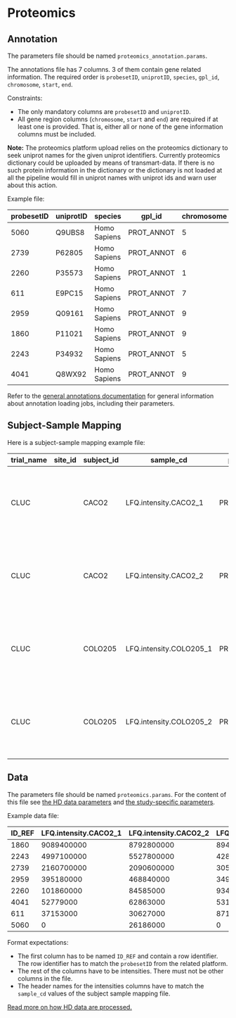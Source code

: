 Proteomics
==========

Annotation
----------

The parameters file should be named `proteomics_annotation.params`.

The annotations file has 7 columns.
3 of them contain gene related information.
The required order is `probesetID`, `uniprotID`,
`species`, `gpl_id`, `chromosome`, `start`, `end`.

Constraints:

- The only mandatory columns are `probesetID` and `uniprotID`.
- All gene region columns (`chromosome`, `start` and `end`) are required if at least one is provided. That is, either all or none of the gene information columns must be included.

**Note:** The proteomics platform upload relies on the proteomics dictionary to seek uniprot names for the given uniprot identifiers. Currently proteomics dictionary could be uploaded by means of transmart-data.
If there is no such protein information in the dictionary or the dictionary is not loaded at all the pipeline would fill in uniprot names with uniprot ids and warn user about this action.

Example file:

| probesetID | uniprotID | species      | gpl_id     | chromosome | start     | end       |
|------------|-----------|--------------|------------|------------|-----------|-----------|
| 5060       | Q9UBS8    | Homo Sapiens | PROT_ANNOT | 5          | 141348450 | 141369856 |
| 2739       | P62805    | Homo Sapiens | PROT_ANNOT | 6          | 26021906  | 26022278  |
| 2260       | P35573    | Homo Sapiens | PROT_ANNOT | 1          | 100316044 | 100389579 |
| 611        | E9PC15    | Homo Sapiens | PROT_ANNOT | 7          | 141251077 | 141354209 |
| 2959       | Q09161    | Homo Sapiens | PROT_ANNOT | 9          | 100395704 | 100436029 |
| 1860       | P11021    | Homo Sapiens | PROT_ANNOT | 9          | 127997126 | 128003666 |
| 2243       | P34932    | Homo Sapiens | PROT_ANNOT | 5          | 132387661 | 132440709 |
| 4041       | Q8WX92    | Homo Sapiens | PROT_ANNOT | 9          | 140149758 | 140168000 |


Refer to the [general annotations documentation](annotations.md) for general
information about annotation loading jobs, including their parameters.

Subject-Sample Mapping
----------------------

Here is a subject-sample mapping example file:

| trial_name | site_id | subject_id | sample_cd               | platform   | sample_type | tissue_type | time_point | cat_cd                                                                                                                   | src_cd |
|------------|---------|------------|-------------------------|------------|-------------|-------------|------------|--------------------------------------------------------------------------------------------------------------------------|--------|
| CLUC       |         | CACO2      | LFQ.intensity.CACO2_1   | PROT_ANNOT | LFQ-1       | Colon       | Week1      | Molecular profiling+High-throughput molecular profiling+Expression (protein)+LC-MS-MS+Protein level+SAMPLETYPE+MZ ratios | STD    |
| CLUC       |         | CACO2      | LFQ.intensity.CACO2_2   | PROT_ANNOT | LFQ-2       | Colon       | Week1      | Molecular profiling+High-throughput molecular profiling+Expression (protein)+LC-MS-MS+Protein level+SAMPLETYPE+MZ ratios | STD    |
| CLUC       |         | COLO205    | LFQ.intensity.COLO205_1 | PROT_ANNOT | LFQ-1       | Colon       | Week1      | Molecular profiling+High-throughput molecular profiling+Expression (protein)+LC-MS-MS+Protein level+SAMPLETYPE+MZ ratios | STD    |
| CLUC       |         | COLO205    | LFQ.intensity.COLO205_2 | PROT_ANNOT | LFQ-2       | Colon       | Week1      | Molecular profiling+High-throughput molecular profiling+Expression (protein)+LC-MS-MS+Protein level+SAMPLETYPE+MZ ratios | STD    |


Data
----

The parameters file should be named `proteomics.params`.
For the content of this file see [the HD data parameters](hd-params.md) and [the study-specific parameters](study-params.md).

Example data file:

| ID_REF | LFQ.intensity.CACO2_1 | LFQ.intensity.CACO2_2 | LFQ.intensity.COLO205_1 | LFQ.intensity.COLO205_2 |
|--------|-----------------------|-----------------------|-------------------------|-------------------------|
| 1860   | 9089400000            | 8792800000            | 8949100000              | 7252500000              |
| 2243   | 4997100000            | 5527800000            | 4280900000              | 4196200000              |
| 2739   | 2160700000            | 2090600000            | 30589000000             | 4188200000              |
| 2959   | 395180000             | 468840000             | 349410000               | 494790000               |
| 2260   | 101860000             | 84585000              | 93405000                | 101120000               |
| 4041   | 52779000              | 62863000              | 53180000                | 72288000                |
| 611    | 37153000              | 30627000              | 87144000                | 42039000                |
| 5060   | 0                     | 26186000              | 0                       | 0                       |

Format expectations:

- The first column has to be named `ID_REF` and contain a row identifier. The row identifier has to match the `probesetID` from the related platform.
- The rest of the columns have to be intensities. There must not be other columns in the file.
- The header names for the intensities columns have to match the `sample_cd` values of the subject sample mapping file.

[Read more on how HD data are processed.](hd-data-processing-details.md)

<!-- vim: tw=80 et ft=markdown spell:
-->
